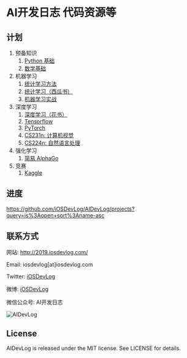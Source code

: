 # AI开发日志 代码资源等

## 计划

1. 预备知识
    1. [Python 基础](Python%20基础/README.md)
    1. [数学基础](数学基础/README.md)
1. 机器学习
    1. [统计学习方法](统计学习方法/README.md)
    1. [统计学习（西瓜书）](西瓜书/README.md)
    1. [机器学习实战](机器学习实战/README.md)
1. 深度学习
    1. [深度学习（花书）](花书/README.md)
    1. [Tensorflow](Tensorflow/README.md)
    1. [PyTorch](PyTorch/README.md)
    1. [CS231n: 计算机视觉](计算机视觉/README.md)
    1. [CS224n: 自然语言处理](自然语言处理/README.md)
1. 强化学习
    1. [简易 AlphaGo](简易%20AlphaGo/README.md)
1. 竞赛
    1. [Kaggle](Kaggle/README.md)

## 进度

<https://github.com/iOSDevLog/AIDevLog/projects?query=is%3Aopen+sort%3Aname-asc>

## 联系方式

网站: <http://2019.iosdevlog.com/>

Email:  iosdevlog[at]iosdevlog.com

Twitter: [iOSDevLog](https://twitter.com/iOSDevLog)

微博: [iOSDevLog](http://weibo.com/iOSDevLog)

微信公众号: AI开发日志

![AIDevLog](https://2019.iosdevlog.com/uploads/AIDevLog.jpg)

## License

AIDevLog is released under the MIT license. See LICENSE for details.
